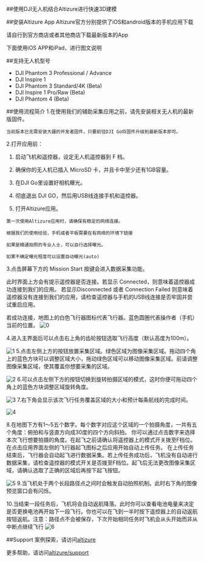 ##使用DJI无人机结合Altizure进行快速3D建模

##安装Altizure App
Altizure官方分别提供了iOS和android版本的手机应用下载

请自行到官方商店或者其他商店下载最新版本的App

下面使用iOS APP和iPad，进行图文说明

##支持无人机型号
- DJI Phantom 3 Professional / Advance
- DJI Inspire 1
- DJI Phantom 3 Standard/4K (Beta)
- DJI Inspire 1 Pro/Raw (Beta)
- DJI Phantom 4 (Beta)

##使用流程简介
1.在使用我们的辅助采集应用之前，请先安装相关无人机的最新版固件。

`当前版本已无需安装大疆的开发者固件，只要前往DJI Go将固件升级到最新版本即可。`

2.打开应用前：

1. 启动飞机和遥控器，设定无人机遥控器到 F 档。

1. 确保你的无人机已插入 MicroSD 卡，并且卡中至少还有1GB容量。

1. 在DJI Go里设置好相机曝光。

1. 彻底退出 DJI GO，然后用USB线连接手机和遥控器。

1. 打开Altizure应用。

```
第一次使用Altizure应用时，请确保有稳定的网络连接。

根据我们的使用经验，手机或者平板需要在有网络的环境下链接

如果是精通拍照的专业人士，可以自行选择曝光。

如果不确定曝光程度可以设置自动曝光(auto)
```
3.点击屏幕下方的 Mission Start 按键会进入数据采集功能。 

此时界面上方会有提示遥控器是否连接。若显示 Connected，则意味着遥控器成功连接到我们的应用。
若显示Disconnected 或者 Connection Failed 则意味着遥控器没有连接到我们的应用，请检查遥控器与手机的USB线连接是否牢固并尝试重启应用。 

若成功连接，地图上的白色飞行器图标代表飞行器。蓝色圆圈代表操作者（手机）当前的位置。
![0](/images/IMG_0101.PNG)

4.进入主界面后可以点击右上角的齿轮按钮选取飞行高度（默认高度为100m）。

![1](/images/IMG_0102.PNG)
5.点击左侧上方的按钮放置采集区域。绿色区域为图像采集区域。拖动四个角上的蓝色方块可以调整区域大小，拖动绿色区域可以移动图像采集区域。前请调整图像采集区域，使其覆盖你想要采集的区域。

![2](/images/IMG_0103.PNG)
6.可以点击左侧下方的按钮切换到旋转拍摄区域的模式，这时你便可拖动四个角上的蓝色方块调整区域旋转角度。

![3](/images/IMG_0103.PNG)
7.右下角会显示该次飞行任务覆盖区域的大小和预计每条航线的完成时间。

![4](/images/IMG_01011.png)

8.在地图下方有1～5五个数字。每个数字对​​应这个区域的一个拍摄角度，一共有五个角度：俯拍和与竖直方向成30度的四个方向斜拍。
你可以通过点击数字来选择本次飞行想要拍摄的角度。在起飞之前请确认将遥控器上的模式开关拨至F档位。在点击应用界面左侧的飞行器起飞图标之后应用开始自动上传任务。
在上传任务结束后，飞行器会自动起飞进行数据采集。若上传任务成功后，飞机没有自动进行数据采集，请检查遥控器的模式开关是否拨至F档位。起飞后无法更改图像采集区域，请确认选取了正确的区域后再按下起飞按钮。

![5](/images/IMG_0105.png)
9.当飞机处于两个长段路径点之间时会触发自动拍照机制。此时右下角的图像预览窗口会有闪烁。

10.当结束一段任务后，飞机将会自动返航降落。此时你可以查看电池电量来决定是否更换电池再开始下一段飞行。你也可以在飞到一半时按下遥控器上的自动返航按钮返航。注意：路径点不会被保存，下次开始相同任务时飞机会从头开始而非从中断点继续飞行
![6](/images/IMG_01012.jpg)

##Support
案例探索，请访问[altizure](https://www.altizure.com)

更多帮助，请访问[altizure/support](https://www.altizure.com/support)